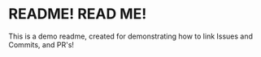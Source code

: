 # README! READ ME!
This is a demo readme, created for demonstrating how to link Issues and Commits, and PR's!